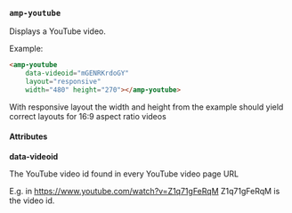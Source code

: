 <!---
Copyright 2015 The AMP HTML Authors. All Rights Reserved.

Licensed under the Apache License, Version 2.0 (the "License");
you may not use this file except in compliance with the License.
You may obtain a copy of the License at

      http://www.apache.org/licenses/LICENSE-2.0

Unless required by applicable law or agreed to in writing, software
distributed under the License is distributed on an "AS-IS" BASIS,
WITHOUT WARRANTIES OR CONDITIONS OF ANY KIND, either express or implied.
See the License for the specific language governing permissions and
limitations under the License.
-->

### <a name="amp-youtube"></a> `amp-youtube`

Displays a YouTube video.

Example:
```html
<amp-youtube
    data-videoid="mGENRKrdoGY"
    layout="responsive"
    width="480" height="270"></amp-youtube>
```


With responsive layout the width and height from the example should yield correct layouts for 16:9 aspect ratio videos

#### Attributes

**data-videoid**

The YouTube video id found in every YouTube video page URL

E.g. in https://www.youtube.com/watch?v=Z1q71gFeRqM Z1q71gFeRqM is the video id.
